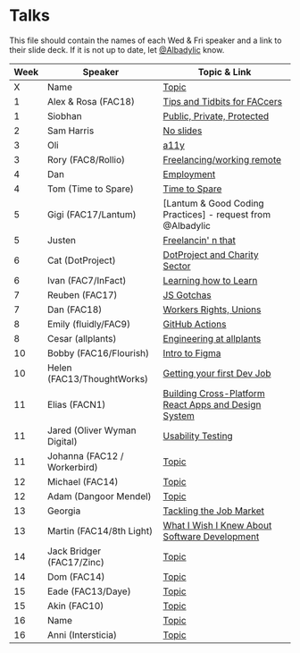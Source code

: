 # Talks

This file should contain the names of each Wed & Fri speaker and a link to their slide deck. If it is not up to date, let [@Albadylic](https://github.com/Albadylic) know.

| Week | Speaker     | Topic & Link                                                                                                     |
| ---- | ----------- | ---------------------------------------------------------------------------------------------------------------- |
| X    | Name        | [Topic](#) |
| 1    | Alex & Rosa (FAC18) | [Tips and Tidbits for FACcers](https://www.canva.com/design/DAD1fSb9SFk/aBGVqZ3vTA-gANMmmTqrSA/view?utm_content=DAD1fSb9SFk&utm_campaign=designshare&utm_medium=link&utm_source=viewer)                                                                                                       |
| 1    | Siobhan     | [Public, Private, Protected](https://drive.google.com/file/d/1OHpxW5sqDvehNiOrtGtW2F7hOY8kJLzP/view?usp=sharing) |
| 2    | Sam Harris  | [No slides](#)                                                                                                   |
| 3    | Oli         | [a11y](https://fac-a11y.netlify.com/)                                                                            |
| 3    | Rory (FAC8/Rollio)       | [Freelancing/working remote](#)                                                                                                   |
| 4    | Dan        | [Employment](#)                                                                                                       |
| 4 | Tom (Time to Spare)        | [Time to Spare](#)  |
| 5 | Gigi (FAC17/Lantum)        | [Lantum & Good Coding Practices] - request from @Albadylic  |
| 5 | Justen        | [Freelancin' n that](#)  |
| 6 | Cat (DotProject)        | [DotProject and Charity Sector](https://docs.google.com/presentation/d/1kwNjlF2M2z24W1EeGLSkfj7GdcupuG-EUmwBtbTgikE/edit#slide=id.g72fbad0f44_1_2)  |
| 6 | Ivan (FAC7/InFact)        | [Learning how to Learn](https://learning-how-to-learn.now.sh/#0)  |
| 7    | Reuben (FAC17)        | [JS Gotchas](https://hackmd.io/nJ7k8cZzQ9qxqaxxTudMWQ) |
| 7    | Dan (FAC18)        | [Workers Rights, Unions](https://hackmd.io/@edificex/fac19-unions-notes) |
| 8    | Emily (fluidly/FAC9)        | [GitHub Actions](https://github.com/emilyb7/actions-test) |
| 8    | Cesar (allplants)        | [Engineering at allplants](https://docs.google.com/presentation/d/1-KejRtj4vF5MDaCD9nlVKcGCzqDwNPHJMsA6UeAri6w/edit?usp=sharing) |
| 10    | Bobby (FAC16/Flourish)        | [Intro to Figma](https://github.com/bobbysebolao/figma-prototyping-tutorial) |
| 10   | Helen (FAC13/ThoughtWorks)        | [Getting your first Dev Job](https://hackmd.io/@uYhtwaTkQeyelbBdX4OTeA/Sk0ek1Xq8#/) |
| 11    | Elias (FACN1)        | [Building Cross-Platform React Apps and Design System](https://github.com/macintoshhelper/building-cross-platform-design-systems/tree/master/slides) |
| 11    | Jared (Oliver Wyman Digital)        | [Usability Testing](https://slack-files.com/TJ91QJ800-F0140PJ0UCR-455c711a68) |
| 11    | Johanna (FAC12 / Workerbird)        | [Topic](#) |
| 12   | Michael (FAC14)        | [Topic](#) |
| 12   | Adam (Dangoor Mendel)        | [Topic](#) |
| 13   | Georgia        | [Tackling the Job Market](https://drive.google.com/file/d/1P3Jfg3PC85d1NXJEkOKpvePY1-A-5fHo/view) |
| 13   | Martin (FAC14/8th Light)        | [What I Wish I Knew About Software Development](https://docs.google.com/forms/d/e/1FAIpQLSdaUVK1BP5Us29EPNHvpe3b6yUQYe0_EDJfnLsunM8oFidkQw/viewform) |
| 14   | Jack Bridger (FAC17/Zinc)        | [Topic](#) |
| 14   | Dom (FAC14)        | [Topic](#) |
| 15   | Eade (FAC13/Daye)        | [Topic](#) |
| 15   | Akin (FAC10)        | [Topic](#) |
| 16   | Name        | [Topic](#) |
| 16   | Anni (Intersticia)        | [Topic](#) |



